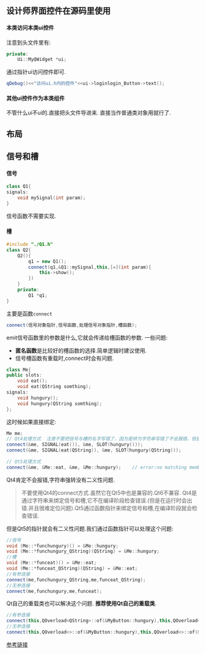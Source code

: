 ## 设计师界面控件在源码里使用
#### 本类访问本类ui控件
注意到头文件里有:
```cpp
private:
    Ui::MyQWidget *ui;
```
通过指针ui访问控件即可.
```cpp
qDebug()<<"访问ui.h内的控件"<<ui->loginlogin_Button->text();
```
#### 其他ui控件作为本类组件
不管什么ui不ui的.直接把头文件导进来.
直接当作普通类对象用就行了.

## 布局
## 信号和槽
#### 信号
```cpp
class Q1{
signals:
    void mySignal(int param);
}
```
信号函数不需要实现.

#### 槽
```cpp
#include "./Q1.h"
class Q2{
    Q2(){
        q1 = new Q1();
        connect(q1,&Q1::mySignal,this,[=](int param){
            this->show();
        })
    }
    private:
        Q1 *q1;
}
```
主要是函数`connect`
```cpp
connect(信号对象指针,信号函数,处理信号对象指针,槽函数);
```
emit信号函数里的参数是什么,它就会传递给槽函数的参数.
一些问题:
- **匿名函数**是比较好的槽函数的选择.简单逻辑时建议使用.
- 信号槽函数有重载时,connect时会有问题.
```cpp
class Me{
public slots: 
    void eat(); 
    void eat(QString somthing); 
signals: 
    void hungury(); 
    void hungury(QString somthing); 
};
```
这时候如果直接绑定:
```cpp
Me me;
// Qt4处理方式  注意不要把信号与槽的名字写错了，因为是转为字符串写错了不会报错，但是连接会失败
connect(&me, SIGNAL(eat()), &me, SLOT(hungury()));
connect(&me, SIGNAL(eat(QString)), &me, SLOT(hungury(QString)));
​
// Qt5处理方式
connect(&me, &Me::eat, &me, &Me::hungury);    // error:no matching member function for call to 'connect'
```
Qt4肯定不会报错,字符串强转没有二义性问题.
> 不要使用Qt4的connect方式.虽然它在Qt5中也是兼容的.Qt6不兼容.
> Qt4是通过字符串来绑定信号和槽,它不在编译阶段检查错误.(但是在运行时会出错.并且很难定位问题).Qt5通过函数指针来绑定信号和槽,在编译阶段就会检查错误.

但是Qt5的指针就会有二义性问题.我们通过函数指针可以处理这个问题:
```cpp
//信号
void (Me::*funchungury)() = &Me::hungury;
void (Me::*funchungury_QString)(QString) = &Me::hungury;
//槽
void (Me::*funceat)() = &Me::eat;
void (Me::*funceat_QString)(QString) = &Me::eat;
//有参连接
connect(me,funchungury_QString,me,funceat_QString);
//无参连接
connect(me,funchungury,me,funceat);
```
Qt自己的重载类也可以解决这个问题.
**推荐使用Qt自己的重载类**.

```cpp
//有参连接
connect(this,QOverload<QString>::of(&MyButton::hungury),this,QOverload<QString>::of(&MyButton::eat));
//无参连接
connect(this,QOverload<>::of(&MyButton::hungury),this,QOverload<>::of(&MyButton::eat));
```

[参考链接](https://blog.csdn.net/m0_73443478/article/details/127796389)